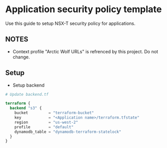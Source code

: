 # Application security policy template
Use this guide to setup NSX-T security policy for applications.

## NOTES
* Context profile "Arctic Wolf URLs" is refrenced by this project. Do not change.

## Setup
* Setup backend
```terraform
# Update backend.tf

terraform {
  backend "s3" {
    bucket         = "terraform-bucket"
    key            = "<Application name>/terraform.tfstate"
    region         = "us-west-2"
    profile        = "default"
    dynamodb_table = "dynamodb-terraform-statelock"
  }
}
```
